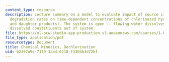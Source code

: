 ```yaml
---
content_type: resource
description: Lecture summary on a model to evaluate impact of source size and microbial
  degradation rates on time-dependent concentrations of chlorinated hydrocarbons (TCE
  and daughter products). The system is open -- flowing water dissolves NAPL and transports
  dissolved constitiuents out of system.
file: https://ol-ocw-studio-app-production.s3.amazonaws.com/courses/1-020-ecology-ii-engineering-for-sustainability-spring-2008/b2397a9e71703ab40218f3304b3d72bf_lec3.pdf
file_type: application/pdf
resourcetype: Document
title: Chemical Kinetics, Dechlorination
uid: b2397a9e-7170-3ab4-0218-f3304b3d72bf
---
```

